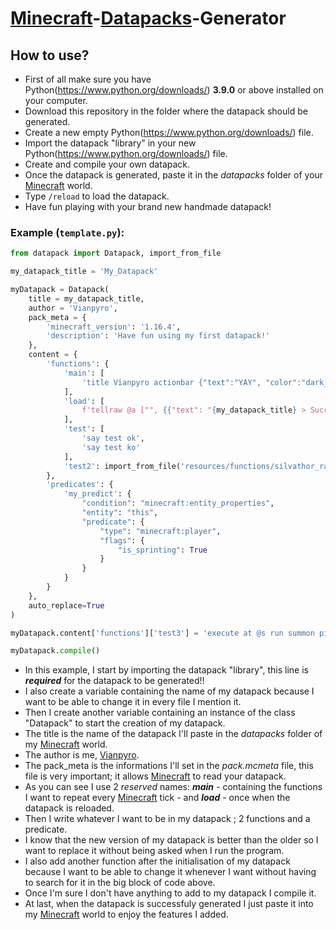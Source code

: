 # [Minecraft](https://www.minecraft.net/download)-[Datapacks](https://minecraft.gamepedia.com/Data_Pack)-Generator

## How to use?
* First of all make sure you have Python(https://www.python.org/downloads/) **3.9.0** or above installed on your computer.
* Download this repository in the folder where the datapack should be generated.
* Create a new empty Python(https://www.python.org/downloads/) file.
* Import the datapack "library" in your new Python(https://www.python.org/downloads/) file.
* Create and compile your own datapack.
* Once the datapack is generated, paste it in the *datapacks* folder of your [Minecraft](https://www.minecraft.net/download) world.
* Type `/reload` to load the datapack.
* Have fun playing with your brand new handmade datapack!

### Example (`template.py`):
```python
from datapack import Datapack, import_from_file

my_datapack_title = 'My_Datapack'

myDatapack = Datapack(
    title = my_datapack_title,
    author = 'Vianpyro',
    pack_meta = {
        'minecraft_version': '1.16.4',
        'description': 'Have fun using my first datapack!'
    },
    content = {
        'functions': {
            'main': [
                'title Vianpyro actionbar {"text":"YAY", "color":"dark_red"}'
            ],
            'load': [
                f'tellraw @a ["", {{"text": "{my_datapack_title} > Successfuly reloaded the datapack!", "color": "green"}}]'
            ],
            'test': [
                'say test ok',
                'say test ko'
            ],
            'test2': import_from_file('resources/functions/silvathor_random')
        },
        'predicates': {
            'my_predict': {
                "condition": "minecraft:entity_properties",
                "entity": "this",
                "predicate": {
                    "type": "minecraft:player",
                    "flags": {
                        "is_sprinting": True
                    }
                }
            }
        }
    },
    auto_replace=True
)

myDatapack.content['functions']['test3'] = 'execute at @s run summon pig'

myDatapack.compile()
```
* In this example, I start by importing the datapack "library", this line is ***required*** for the datapack to be generated!!
* I also create a variable containing the name of my datapack because I want to be able to change it in every file I mention it.
* Then I create another variable containing an instance of the class "Datapack" to start the creation of my datapack.
* The title is the name of the datapack I'll paste in the *datapacks* folder of my [Minecraft](https://www.minecraft.net/download) world.
* The author is me, [Vianpyro](https://github.com/Vianpyro).
* The pack_meta is the informations I'll set in the *pack.mcmeta* file, this file is very important; it allows [Minecraft](https://www.minecraft.net/download) to read your datapack.
* As you can see I use 2 *reserved* names: ***main*** - containing the functions I want to repeat every [Minecraft](https://www.minecraft.net/download) tick - and ***load*** - once when the datapack is reloaded.
* Then I write whatever I want to be in my datapack ; 2 functions and a predicate.
* I know that the new version of my datapack is better than the older so I want to replace it without being asked when I run the program.
* I also add another function after the initialisation of my datapack because I want to be able to change it whenever I want without having to search for it in the big block of code above.
* Once I'm sure I don't have anything to add to my datapack I compile it.
* At last, when the datapack is successfuly generated I just paste it into my [Minecraft](https://www.minecraft.net/download) world to enjoy the features I added.